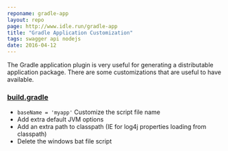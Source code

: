 ```yaml
---
reponame: gradle-app
layout: repo
page: http://www.idle.run/gradle-app
title: "Gradle Application Customization"
tags: swagger api nodejs
date: 2016-04-12
---
```


The Gradle application plugin is very useful for generating a distributable application package. There are some customizations that are useful to have available.

### [build.gradle](https://github.com/idlerun/gradle-app/blob/master/build.gradle)

* `baseName = 'myapp'` Customize the script file name
* Add extra default JVM options
* Add an extra path to classpath (IE for log4j properties loading from classpath)
* Delete the windows bat file script

